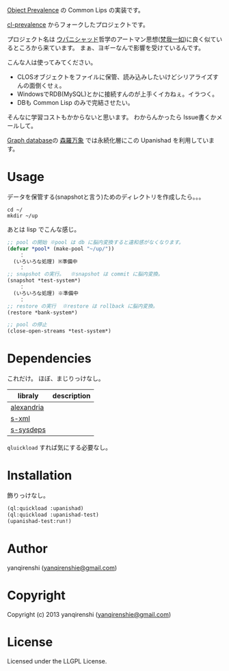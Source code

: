 [Object Prevalence](http://prevayler.org/) の Common Lips の実装です。

[cl-prevalence](https://common-lisp.net/project/cl-prevalence/) からフォークしたプロジェクトです。

プロジェクト名は [ウパニシャッド](https://ja.wikipedia.org/wiki/%E3%82%A6%E3%83%91%E3%83%8B%E3%82%B7%E3%83%A3%E3%83%83%E3%83%89)哲学のアートマン思想([梵我一如](http://ja.wikipedia.org/wiki/%E3%82%A6%E3%83%91%E3%83%8B%E3%82%B7%E3%83%A3%E3%83%83%E3%83%89))に良く似ているところから来ています。
まぁ、ヨギーなんで影響を受けているんです。

こんな人は使ってみてください。

* CLOSオブジェクトをファイルに保管、読み込みしたいけどシリアライズすんの面倒くせぇ。
* WindowsでRDB(MySQL)とかに接続すんのが上手くイカねぇ。イラつく。
* DBも Common Lisp のみで完結させたい。

そんなに学習コストもかからないと思います。
わからんかったら Issue書くかメールして。

[Graph database](https://en.wikipedia.org/wiki/Graph_database)の [森羅万象](https://github.com/yanqirenshi/shinrabanshou) では永続化層にこの Upanishad を利用しています。

# Usage
データを保管する(snapshotと言う)ためのディレクトリを作成したら。。。
```shell
cd ~/
mkdir ~/up
```

あとは lisp でこんな感じ。
```lisp
;; pool の開始 ※pool は db に脳内変換すると違和感がなくなります。
(defvar *pool* (make-pool "~/up/"))
    ：
  (いろいろな処理) ※準備中
    ：
;; snapshot の実行。  ※snapshot は commit に脳内変換。
(snapshot *test-system*)
    ：
  (いろいろな処理) ※準備中
    ：
;; restore の実行  ※restore は rollback に脳内変換。
(restore *bank-system*)

;; pool の停止
(close-open-streams *test-system*)
```

# Dependencies
これだけ。
ほぼ、まじりっけなし。

| libraly    | description |
|------------|-------------|
| [alexandria](https://common-lisp.net/project/alexandria/) |             |
| [s-xml](https://common-lisp.net/project/s-xml/)      |             |
| [s-sysdeps](https://github.com/svenvc/s-sysdeps)  |             |

`qluickload` すれば気にする必要なし。

# Installation
飾りっけなし。
``` lisp
(ql:quickload :upanishad)
(ql:quickload :upanishad-test)
(upanishad-test:run!)
```

# Author

yanqirenshi (yanqirenshie@gmail.com)

# Copyright

Copyright (c) 2013 yanqirenshi (yanqirenshie@gmail.com)

# License

Licensed under the LLGPL License.

